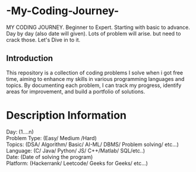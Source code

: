 # -My-Coding-Journey-
MY CODING JOURNEY. Beginner to Expert. Starting with basic to advance. Day by day (also date will given). Lots of problem will arise. but need to crack those. Let's Dive in to it. 

## Introduction

This repository is a collection of coding problems I solve when i got free time, aiming to enhance my skills in various programming languages and topics. By documenting each problem, I can track my progress, identify areas for improvement, and build a portfolio of solutions.

# Description Information
Day: (1....n)<br>
Problem Type: (Easy/ Medium /Hard)<br>
Topics: (DSA/ Algorithm/ Basic/ AI-ML/ DBMS/ Problem solving/ etc...)<br>
Language: (C/ Java/ Python/ JS/ C++/Matlab/ SQL/etc..)<br>
Date: (Date of solving the program)<br>
Platform: (Hackerrank/ Leetcode/ Geeks for Geeks/ etc...)<br>
